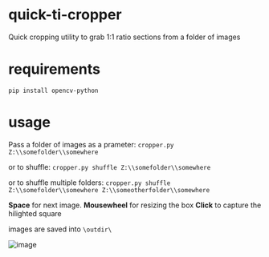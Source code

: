 # quick-ti-cropper
Quick cropping utility to grab 1:1 ratio sections from a folder of images

# requirements

`pip install opencv-python`

# usage

Pass a folder of images as a prameter:
`cropper.py Z:\\somefolder\\somewhere`

or to shuffle:
`cropper.py shuffle Z:\\somefolder\\somewhere`

or to shuffle multiple folders:
`cropper.py shuffle Z:\\somefolder\\somewhere Z:\\someotherfolder\\somewhere`

**Space** for next image.
**Mousewheel** for resizing the box
**Click** to capture the hilighted square

images are saved into `\outdir\`

![image](https://user-images.githubusercontent.com/35278260/195849586-7ada7249-275f-4dd6-9069-5518bfab46ac.png)
